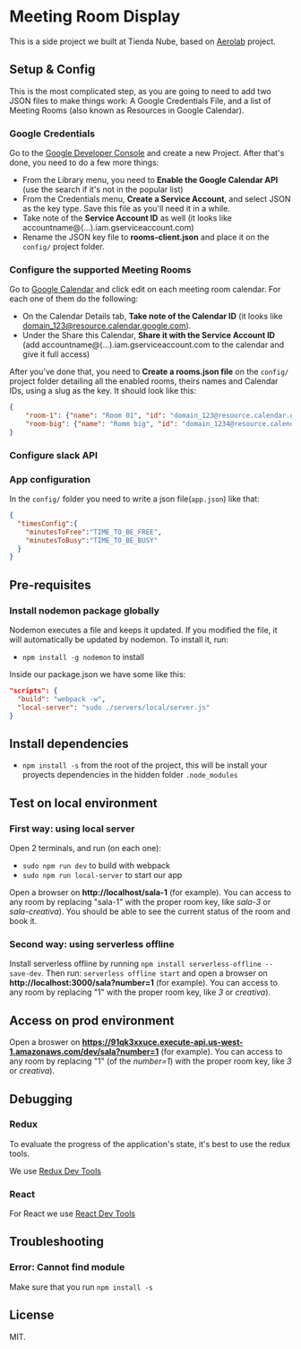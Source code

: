 # Meeting Room Display

This is a side project we built at Tienda Nube, based on [Aerolab](https://aerolab.co) project.

## Setup & Config

This is the most complicated step, as you are going to need to add two JSON files to make things work: A Google Credentials File, and a list of Meeting Rooms (also known as Resources in Google Calendar).

### Google Credentials

Go to the [Google Developer Console](https://console.developers.google.com/) and create a new Project. After that's done, you need to do a few more things:

* From the Library menu, you need to **Enable the Google Calendar API** (use the search if it's not in the popular list)
* From the Credentials menu, **Create a Service Account**, and select JSON as the key type. Save this file as you'll need it in a while.
* Take note of the **Service Account ID** as well (it looks like accountname@(...).iam.gserviceaccount.com)
* Rename the JSON key file to **rooms-client.json** and place it on the `config/` project folder.

### Configure the supported Meeting Rooms

Go to [Google Calendar](https://calendar.google.com) and click edit on each meeting room calendar. For each one of them do the following:

* On the Calendar Details tab, **Take note of the Calendar ID** (it looks like domain_123@resource.calendar.google.com).
* Under the Share this Calendar, **Share it with the Service Account ID** (add accountname@(...).iam.gserviceaccount.com to the calendar and give it full access)

After you've done that, you need to **Create a rooms.json file** on the `config/` project folder detailing all the enabled rooms, theirs names and Calendar IDs, using a slug as the key. It should look like this:

```json
{
    "room-1": {"name": "Room 01", "id": "domain_123@resource.calendar.google.com"},
    "room-big": {"name": "Romm big", "id": "domain_1234@resource.calendar.google.com"}
}
```
### Configure slack API


### App configuration

In the `config/` folder you need to write a json file(`app.json`) like that:

```json
{
  "timesConfig":{
    "minutesToFree":"TIME_TO_BE_FREE",
    "minutesToBusy":"TIME_TO_BE_BUSY"
  }
}
```

## Pre-requisites

### Install nodemon package globally

Nodemon executes a file and keeps it updated. If you modified the file, it will automatically be updated by nodemon. To install it, run:

- `npm install -g nodemon` to install

Inside our package.json we have some like this:

```json
"scripts": {
  "build": "webpack -w",
  "local-server": "sudo ./servers/local/server.js"
}
```

## Install dependencies

- `npm install -s` from the root of the project, this will be install your proyects dependencies in the hidden folder `.node_modules`


## Test on local environment

### First way: using local server

Open 2 terminals, and run (on each one):

- `sudo npm run dev` to build with webpack
- `sudo npm run local-server` to start our app

Open a browser on **http://localhost/sala-1** (for example). You can access to any room by replacing "sala-1" with the proper room key, like *sala-3* or *sala-creativa*). You should be able to see the current status of the room and book it.

### Second way: using serverless offline

Install serverless offline by running `npm install serverless-offline --save-dev`. Then run: `serverless offline start` and open a browser on **http://localhost:3000/sala?number=1** (for example). You can access to any room by replacing "1" with the proper room key, like *3* or *creativa*).

## Access on prod environment

Open a broswer on **https://91qk3xxuce.execute-api.us-west-1.amazonaws.com/dev/sala?number=1** (for example). You can access to any room by replacing "1" (of the *number=1*) with the proper room key, like *3* or *creativa*).

## Debugging

### Redux

To evaluate the progress of the application's state, it's best to use the redux tools.

We use [Redux Dev Tools](https://github.com/zalmoxisus/redux-devtools-extension#installation)

### React

For React we use [React Dev Tools](https://github.com/facebook/react-devtools)


## Troubleshooting

### Error: Cannot find module

Make sure that you run `npm install -s`

## License

MIT.

